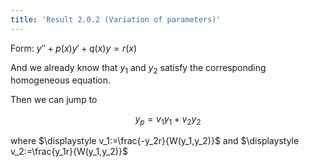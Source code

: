```yaml
---
title: 'Result 2.0.2 (Variation of parameters)'
---
```


Form: $y''+p(x)y'+q(x)y=r(x)$

And we already know that $y_1$ and $y_2$ satisfy the corresponding
homogeneous equation.

Then we can jump to

$$
y_p=v_1y_1+v_2y_2
$$

where $\displaystyle v_1:=\frac{-y_2r}{W(y_1,y_2)}$ and $\displaystyle
v_2:=\frac{y_1r}{W(y_1,y_2)}$
